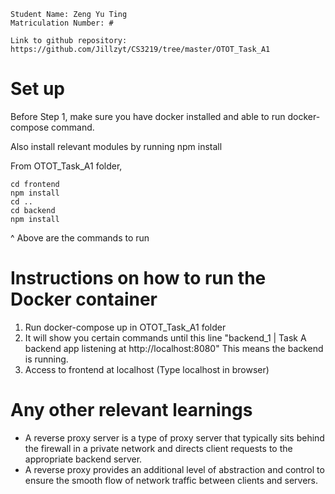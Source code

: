 ```
Student Name: Zeng Yu Ting
Matriculation Number: #

Link to github repository: https://github.com/Jillzyt/CS3219/tree/master/OTOT_Task_A1
```

# Set up 
Before Step 1, make sure you have docker installed and able to run docker-compose command.

Also install relevant modules by running npm install 

From OTOT_Task_A1 folder, <br>
```
cd frontend
npm install
cd .. 
cd backend 
npm install
```

^ Above are the commands to run

# Instructions on how to run the Docker container

1. Run docker-compose up in OTOT_Task_A1 folder
2. It will show you certain commands until this line "backend_1   | Task A backend app listening at http://localhost:8080" This means the backend is running.
3. Access to frontend at localhost (Type localhost in browser)


# Any other relevant learnings
- A reverse proxy server is a type of proxy server that typically sits behind the firewall in a private network and directs client requests to the appropriate backend server.
- A reverse proxy provides an additional level of abstraction and control to ensure the smooth flow of network traffic between clients and servers.

